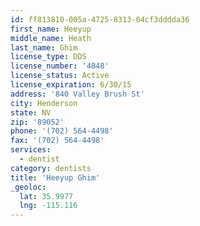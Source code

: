 ```yaml
---
id: ff813810-005a-4725-8313-04cf3dddda36
first_name: Heeyup
middle_name: Heath
last_name: Ghim
license_type: DDS
license_number: '4848'
license_status: Active
license_expiration: 6/30/15
address: '840 Valley Brush St'
city: Henderson
state: NV
zip: '89052'
phone: '(702) 564-4498'
fax: '(702) 564-4498'
services:
  - dentist
category: dentists
title: 'Heeyup Ghim'
_geoloc:
  lat: 35.9977
  lng: -115.116
---
```

